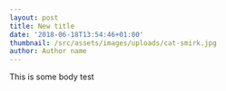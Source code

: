 ```yaml
---
layout: post
title: New title
date: '2018-06-18T13:54:46+01:00'
thumbnail: /src/assets/images/uploads/cat-smirk.jpg
author: Author name
---
```

This is some body test
